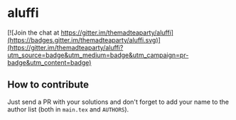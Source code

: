 # aluffi

[![Join the chat at https://gitter.im/themadteaparty/aluffi](https://badges.gitter.im/themadteaparty/aluffi.svg)](https://gitter.im/themadteaparty/aluffi?utm_source=badge&utm_medium=badge&utm_campaign=pr-badge&utm_content=badge)

## How to contribute

Just send a PR with your solutions and don't forget to add your name to the author list (both in `main.tex` and `AUTHORS`).
